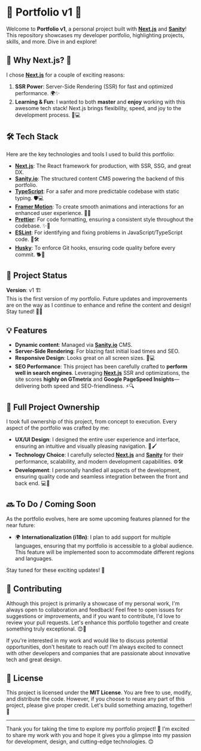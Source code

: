 # 🌟 Portfolio v1 🚀

Welcome to **Portfolio v1**, a personal project built with [**Next.js**](https://nextjs.org/) and [**Sanity**](https://www.sanity.io/)! This repository showcases my developer portfolio, highlighting projects, skills, and more. Dive in and explore!

## 🚀 Why Next.js? 🤔

I chose [**Next.js**](https://nextjs.org/) for a couple of exciting reasons:

1. **SSR Power**: Server-Side Rendering (SSR) for fast and optimized performance. 🌍✨
2. **Learning & Fun**: I wanted to both **master** and **enjoy** working with this awesome tech stack! Next.js brings flexibility, speed, and joy to the development process. 🎉💻

## 🛠 Tech Stack

Here are the key technologies and tools I used to build this portfolio:

- [**Next.js**](https://nextjs.org/): The React framework for production, with SSR, SSG, and great DX.
- [**Sanity.io**](https://www.sanity.io/): The structured content CMS powering the backend of this portfolio.
- [**TypeScript**](https://www.typescriptlang.org/): For a safer and more predictable codebase with static typing. 🛡️💻
- [**Framer Motion**](https://www.framer.com/motion/): To create smooth animations and interactions for an enhanced user experience. 🎥✨
- [**Prettier**](https://prettier.io/): For code formatting, ensuring a consistent style throughout the codebase. ✨📝
- [**ESLint**](https://eslint.org/): For identifying and fixing problems in JavaScript/TypeScript code. 🧹🛠️
- [**Husky**](https://typicode.github.io/husky/): To enforce Git hooks, ensuring code quality before every commit. 🐕🔧

## 🚧 Project Status

**Version**: v1 🏗️  
This is the first version of my portfolio. Future updates and improvements are on the way as I continue to enhance and refine the content and design! Stay tuned! 🔄🔧

## 💡 Features

- **Dynamic content**: Managed via [**Sanity.io**](https://www.sanity.io/) CMS.
- **Server-Side Rendering**: For blazing fast initial load times and SEO.
- **Responsive Design**: Looks great on all screen sizes. 📱💻
- **SEO Performance**: This project has been carefully crafted to **perform well in search engines**. Leveraging [**Next.js**](https://nextjs.org/) SSR and optimizations, the site scores **highly on GTmetrix** and **Google PageSpeed Insights**—delivering both speed and SEO-friendliness. ⚡🔍

## 🎨 Full Project Ownership

I took full ownership of this project, from concept to execution. Every aspect of the portfolio was crafted by me:

- **UX/UI Design**: I designed the entire user experience and interface, ensuring an intuitive and visually pleasing navigation. 🎨🖌️
- **Technology Choice**: I carefully selected [**Next.js**](https://nextjs.org/) and [**Sanity**](https://www.sanity.io/) for their performance, scalability, and modern development capabilities. ⚙️🛠️
- **Development**: I personally handled all aspects of the development, ensuring quality code and seamless integration between the front and back end. 💻🚀

## 🔜 To Do / Coming Soon

As the portfolio evolves, here are some upcoming features planned for the near future:

- 🌍 **Internationalization (i18n)**: I plan to add support for multiple languages, ensuring that my portfolio is accessible to a global audience. This feature will be implemented soon to accommodate different regions and languages.

Stay tuned for these exciting updates! 🚀

## 🤝 Contributing

Although this project is primarily a showcase of my personal work, I'm always open to collaboration and feedback! Feel free to open issues for suggestions or improvements, and if you want to contribute, I'd love to review your pull requests. Let's enhance this portfolio together and create something truly exceptional. 😊💼

If you're interested in my work and would like to discuss potential opportunities, don't hesitate to reach out! I'm always excited to connect with other developers and companies that are passionate about innovative tech and great design.

## 📜 License

This project is licensed under the **MIT License**. You are free to use, modify, and distribute the code. However, if you choose to reuse any part of this project, please give proper credit. Let's build something amazing, together! 💙

---

Thank you for taking the time to explore my portfolio project! 🚀 I'm excited to share my work with you and hope it gives you a glimpse into my passion for development, design, and cutting-edge technologies. 😊
